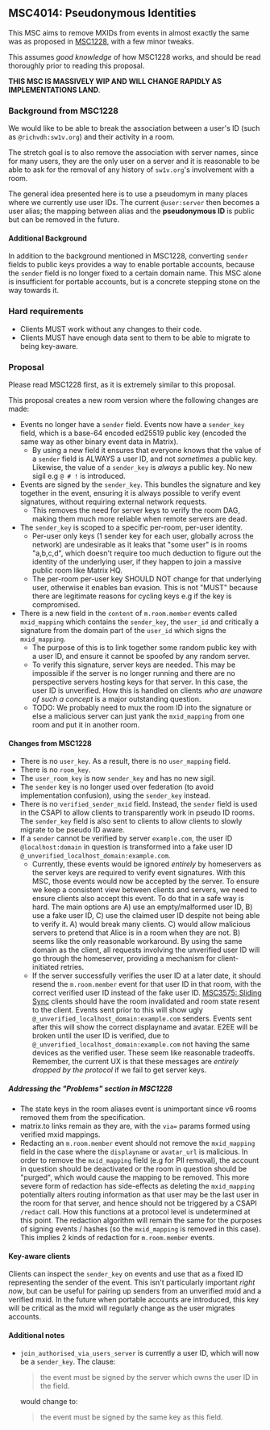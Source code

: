 ## MSC4014: Pseudonymous Identities

This MSC aims to remove MXIDs from events in almost exactly the same was as proposed in [MSC1228](https://github.com/matrix-org/matrix-spec-proposals/blob/rav/proposal/remove_mxids_from_events/proposals/1228-removing-mxids-from-events.md), with a few minor tweaks.

This assumes *good knowledge* of how MSC1228 works, and should be read thoroughly prior to reading this proposal.


**THIS MSC IS MASSIVELY WIP AND WILL CHANGE RAPIDLY AS IMPLEMENTATIONS LAND**.

### Background from MSC1228

We would like to be able to break the association between a user's ID (such as `@richvdh:sw1v.org`) and their activity in a room.

The stretch goal is to also remove the association with server names, since for many users, they are the only user on a server and it is reasonable to be able to ask for the removal of any history of `sw1v.org`'s involvement with a room.

The general idea presented here is to use a pseudomym in many places where we currently use user IDs. The current `@user:server` then becomes a user alias; the mapping between alias and the **pseudonymous ID** is public but can be removed in the future.

#### Additional Background

In addition to the background mentioned in MSC1228, converting `sender` fields to public keys provides a way to enable portable accounts, because the `sender` field is no longer fixed to a certain domain name. This MSC alone is insufficient for portable accounts, but is a concrete stepping stone on the way towards it.

### Hard requirements
 - Clients MUST work without any changes to their code.
 - Clients MUST have enough data sent to them to be able to migrate to being key-aware.

### Proposal

Please read MSC1228 first, as it is extremely similar to this proposal.

This proposal creates a new room version where the following changes are made:
- Events no longer have a `sender` field. Events now have a `sender_key` field, which is a base-64 encoded ed25519 public key (encoded the same way as other binary event data in Matrix).
    * By using a new field it ensures that everyone knows that the value of a `sender` field is ALWAYS a user ID, and not _sometimes_ a public key. Likewise, the value of a `sender_key` is _always_ a public key. No new sigil e.g `@ # !` is introduced.
- Events are signed by the `sender_key`. This bundles the signature and key together in the event, ensuring it is always possible to verify event signatures, without requiring external network requests.
    * This removes the need for server keys to verify the room DAG, making them much more reliable when remote servers are dead.
- The `sender_key` is scoped to a specific per-room, per-user identity.
    * Per-user only keys (1 sender key for each user, globally across the network) are undesirable as it leaks that "some user" is in rooms "a,b,c,d", which doesn't require too much deduction to figure out the identity of the underlying user, if they happen to join a massive public room like Matrix HQ.
    * The per-room per-user key SHOULD NOT change for that underlying user, otherwise it enables ban evasion. This is not "MUST" because there are legitimate reasons for cycling keys e.g if the key is compromised.
- There is a new field in the `content` of `m.room.member` events called `mxid_mapping` which contains the `sender_key`, the `user_id` and critically a signature from the domain part of the `user_id` which signs the `mxid_mapping`.
    * The purpose of this is to link together some random public key with a user ID, and ensure it cannot be spoofed by any random server.
    * To verify this signature, server keys are needed. This may be impossible if the server is no longer running and there are no perspective servers hosting keys for that server. In this case, the user ID is unverified. How this is handled on clients _who are unaware of such a concept_ is a major outstanding question.
    * TODO: We probably need to mux the room ID into the signature or else a malicious server can just yank the `mxid_mapping` from one room and put it in another room. 

#### Changes from MSC1228

- There is no `user_key`. As a result, there is no `user_mapping` field.
- There is no `room_key`.
- The `user_room_key` is now `sender_key` and has no new sigil.
- The `sender` key is no longer used over federation (to avoid implementation confusion), using the `sender_key` instead.
- There is no `verified_sender_mxid` field. Instead, the `sender` field is used in the CSAPI to allow clients to transparently work in pseudo ID rooms. The `sender_key` field is also sent to clients to allow clients to slowly migrate to be pseudo ID aware.
- If a `sender` cannot be verified by server `example.com`, the user ID `@localhost:domain` in question is transformed into a fake user ID `@_unverified_localhost_domain:example.com`.
    * Currently, these events would be ignored _entirely_ by homeservers as the server keys are required to verify event signatures. With this MSC, those events would now be accepted by the server. To ensure we keep a consistent view between clients and servers, we need to ensure clients also accept this event. To do that in a safe way is hard. The main options are A) use an empty/malformed user ID, B) use a fake user ID, C) use the claimed user ID despite not being able to verify it. A) would break many clients. C) would allow malicious servers to pretend that Alice is in a room when they are not. B) seems like the only reasonable workaround. By using the same domain as the client, all requests involving the unverified user ID will go through the homeserver, providing a mechanism for client-initiated retries.
    * If the server successfully verifies the user ID at a later date, it should resend the `m.room.member` event for that user ID in that room, with the correct verified user ID instead of the fake user ID. [MSC3575: Sliding Sync](https://github.com/matrix-org/matrix-doc/blob/kegan/sync-v3/proposals/3575-sync.md) clients should have the room invalidated and room state resent to the client. Events sent prior to this will show ugly `@_unverified_localhost_domain:example.com` senders. Events sent after this will show the correct displayname and avatar. E2EE will be broken until the user ID is verified, due to `@_unverified_localhost_domain:example.com` not having the same devices as the verified user. These seem like reasonable tradeoffs. Remember, the current UX is that these messages are _entirely dropped by the protocol_ if we fail to get server keys.

##### Addressing the "Problems" section in MSC1228
 - The state keys in the room aliases event is unimportant since v6 rooms removed them from the specification.
 - matrix.to links remain as they are, with the `via=` params formed using verified mxid mappings.
 - Redacting an `m.room.member` event should not remove the `mxid_mapping` field in the case where the `displayname` or `avatar_url` is malicious. In order to remove the `mxid_mapping` field (e.g for PII removal), the account in question should be deactivated or the room in question should be "purged", which would cause the mapping to be removed. This more severe form of redaction has side-effects as deleting the `mxid_mapping` potentially alters routing information as that user may be the last user in the room for that server, and hence should not be triggered by a CSAPI `/redact` call. How this functions at a protocol level is undetermined at this point. The redaction algorithm will remain the same for the purposes of signing events / hashes (so the `mxid_mapping` is removed in this case). This implies 2 kinds of redaction for `m.room.member` events.


#### Key-aware clients

Clients can inspect the `sender_key` on events and use that as a fixed ID representing the sender of the event. This isn't particularly important _right now_, but can be useful for pairing up senders from an unverified mxid and a verified mxid. In the future when portable accounts are introduced, this key will be critical as the mxid will regularly change as the user migrates accounts.

#### Additional notes

- `join_authorised_via_users_server` is currently a user ID, which will now be a `sender_key`. The clause:
   > the event must be signed by the server which owns the user ID in the field.

  would change to:
  
   > the event must be signed by the same key as this field.

